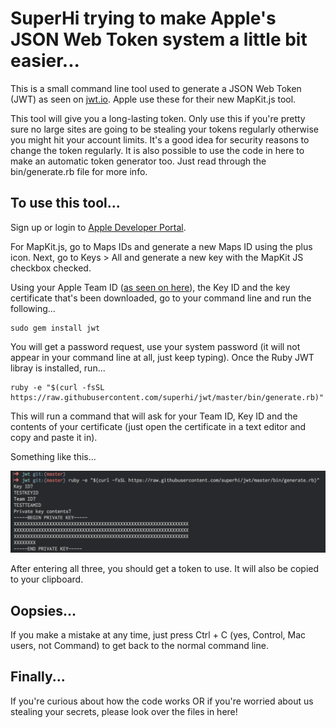 # SuperHi trying to make Apple's JSON Web Token system a little bit easier...

This is a small command line tool used to generate a JSON Web Token (JWT) as seen on [jwt.io](https://www.jwt.io). Apple use these for their new MapKit.js tool.

This tool will give you a long-lasting token. Only use this if you're pretty sure no large sites are going to be stealing your tokens regularly otherwise you might hit your account limits. It's a good idea for security reasons to change the token regularly. It is also possible to use the code in here to make an automatic token generator too. Just read through the bin/generate.rb file for more info.

## To use this tool...

Sign up or login to [Apple Developer Portal](https://developer.apple.com). 

For MapKit.js, go to Maps IDs and generate a new Maps ID using the plus icon. Next, go to Keys > All and generate a new key with the MapKit JS checkbox checked.

Using your Apple Team ID ([as seen on here](https://developer.apple.com/account/#/membership/)), the Key ID and the key certificate that's been downloaded, go to your command line and run the following...

```
sudo gem install jwt
```

You will get a password request, use your system password (it will not appear in your command line at all, just keep typing). Once the Ruby JWT libray is installed, run...

```
ruby -e "$(curl -fsSL https://raw.githubusercontent.com/superhi/jwt/master/bin/generate.rb)"
```

This will run a command that will ask for your Team ID, Key ID and the contents of your certificate (just open the certificate in a text editor and copy and paste it in). 

Something like this...

![screenshot](screenshot.png)

After entering all three, you should get a token to use. It will also be copied to your clipboard.

## Oopsies...

If you make a mistake at any time, just press Ctrl + C (yes, Control, Mac users, not Command) to get back to the normal command line.

## Finally...

If you're curious about how the code works OR if you're worried about us stealing your secrets, please look over the files in here!